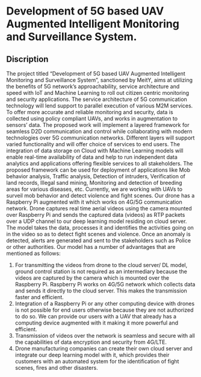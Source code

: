 # Development of 5G based UAV Augmented Intelligent Monitoring and Surveillance System.


## Discription


The project titled “Development of 5G based UAV Augmented Intelligent Monitoring and Surveillance System”,
sanctioned by MeitY, aims at utilizing the benefits of 5G network’s approachability, service architecture and speed
with IoT and Machine Learning to roll out citizen centric monitoring and security applications. The service
architecture of 5G communication technology will lend support to parallel execution of various M2M services. To
offer more accurate and reliable monitoring and security, data is collected using policy compliant UAVs, and works
in augmentation to sensors’ data. The proposed work will implement a layered framework for seamless D2D
communication and control while collaborating with modern technologies over 5G communication networks.
Different layers will support varied functionality and will offer choice of services to end users. The integration of
data storage on Cloud with Machine Learning models will enable real-time availability of data and help to run
independent data analytics and applications offering flexible services to all stakeholders. The proposed framework
can be used for deployment of applications like Mob behavior analysis, Traffic analysis, Detection of intruders,
Verification of land records, Illegal sand mining, Monitoring and detection of breeding areas for various diseases,
etc.
Currently, we are working with UAVs to surveil mob behavior and detect violence and fight scenes. Our drone has a
Raspberry Pi augmented with it which works on 4G/5G communication network. Drone captures real time aerial
videos using the camera mounted over Raspberry Pi and sends the captured data (videos) as RTP packets over a
UDP channel to our deep learning model residing on cloud server. The model takes the data, processes it and
identifies the activities going on in the video so as to detect fight scenes and violence. Once an anomaly is detected,
alerts are generated and sent to the stakeholders such as Police or other authorities.
Our model has a number of advantages that are mentioned as follows:
1. For transmitting the videos from drone to the cloud server/ DL model, ground control station is not required as
an intermediary because the videos are captured by the camera which is mounted over the Raspberry Pi.
Raspberry Pi works on 4G/5G network which collects data and sends it directly to the cloud server. This makes
the transmission faster and efficient.
2. Integration of a Raspberry Pi or any other computing device with drones is not possible for end users otherwise
because they are not authorized to do so. We can provide our users with a UAV that already has a computing
device augmented with it making it more powerful and efficient.
3. Transmission of videos over the network is seamless and secure with all the capabilities of data encryption and
security from 4G/LTE.
4. Drone manufacturing companies can create their own cloud server and integrate our deep learning model with
it, which provides their customers with an automated system for the identification of fight scenes, fires and
other disasters.
